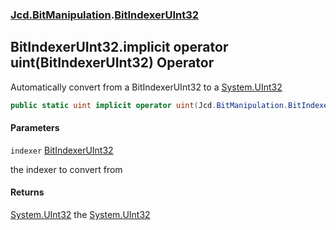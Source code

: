 ### [Jcd.BitManipulation](Jcd.BitManipulation.md 'Jcd.BitManipulation').[BitIndexerUInt32](Jcd.BitManipulation.BitIndexerUInt32.md 'Jcd.BitManipulation.BitIndexerUInt32')

## BitIndexerUInt32.implicit operator uint(BitIndexerUInt32) Operator

Automatically convert from a BitIndexerUInt32 to
a [System.UInt32](https://docs.microsoft.com/en-us/dotnet/api/System.UInt32 'System.UInt32')

```csharp
public static uint implicit operator uint(Jcd.BitManipulation.BitIndexerUInt32 indexer);
```
#### Parameters

<a name='Jcd.BitManipulation.BitIndexerUInt32.op_Implicituint(Jcd.BitManipulation.BitIndexerUInt32).indexer'></a>

`indexer` [BitIndexerUInt32](Jcd.BitManipulation.BitIndexerUInt32.md 'Jcd.BitManipulation.BitIndexerUInt32')

the indexer to convert from

#### Returns

[System.UInt32](https://docs.microsoft.com/en-us/dotnet/api/System.UInt32 'System.UInt32')
the [System.UInt32](https://docs.microsoft.com/en-us/dotnet/api/System.UInt32 'System.UInt32')